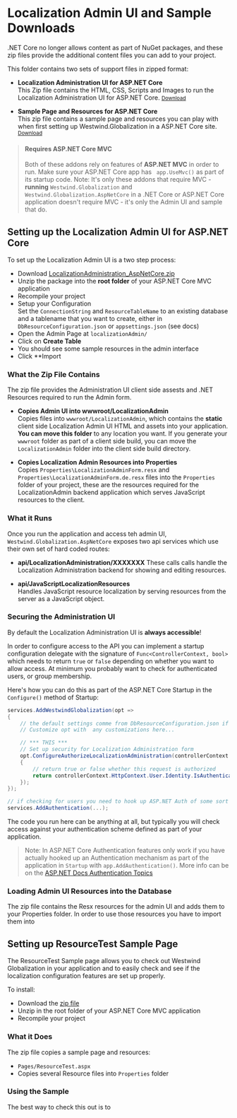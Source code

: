 # Localization Admin UI and Sample Downloads
.NET Core no longer allows content as part of NuGet packages, and these zip files provide the additional content files you can add to your project.

This folder contains two sets of support files in zipped format:

* **Localization Administration UI for ASP.NET Core**  
This Zip file contains the HTML, CSS, Scripts and Images to run the Localization Administration UI for ASP.NET Core. 
<small>[Download](https://github.com/RickStrahl/Westwind.Globalization/blob/master/DownloadableAssets/LocalizationAdministrationHtml_AspNetCore.zip?raw=true)</small>

* **Sample Page and Resources for ASP.NET Core**   
This zip file contains a sample page and resources you can play with when first setting up Westwind.Globalization in a ASP.NET Core site.  <small>[Download](https://github.com/RickStrahl/Westwind.Globalization/blob/master/DownloadableAssets/LocalizationSample_AspNetCore.zip?raw=true)</small>

> #### Requires ASP.NET Core MVC
> Both of these addons rely on features of **ASP.NET MVC** in order to run. Make sure your ASP.NET Core app has ` app.UseMvc()` as part of its startup code. Note: It's only these addons that require MVC - **running** `Westwind.Globalization` and `Westwind.Globalization.AspNetCore` in a .NET Core or ASP.NET Core application doesn't require MVC - it's only the Admin UI and sample that do.


## Setting up the Localization Admin UI for ASP.NET Core
To set up the Localization Admin UI is a two step process:

* Download [LocalizationAdministration_AspNetCore.zip](https://github.com/RickStrahl/Westwind.Globalization/blob/master/DownloadableAssets/LocalizationAdministrationHtml_AspNetCore.zip?raw=true)
* Unzip the package into the **root folder** of your ASP.NET Core MVC application
* Recompile your project
* Setup your Configuration  
Set the `ConnectionString` and `ResourceTableName` to an existing database and a tablename that you want to create, either in `DbResourceConfiguration.json` or `appsettings.json` (see docs)
* Open the Admin Page at `localizationAdmin/`
* Click on **Create Table**
* You should see some sample resources in the admin interface
* Click **Import


### What the Zip File Contains
The zip file provides the Administration UI client side assests and .NET Resources required to run the Admin form.

* **Copies Admin UI into wwwroot/LocalizationAdmin**  
Copies files into `wwwroot/LocalizationAdmin`, which contains the **static** client side Localization Admin UI HTML and assets into your application. **You can move this folder** to any location you want. If you generate your `wwwroot` folder as part of a client side build, you can move the `LocalizationAdmin` folder into the client side build directory.

* **Copies Localization Admin Resources into Properties**   
Copies `Properties\LocalizationAdminForm.resx` and `Properties\LocalizationAdminForm.de.resx` files into the `Properties` folder of your project, these are the resources required for the LocalizationAdmin backend application which serves JavaScript resources to the client.

### What it Runs
Once you run the application and access teh admin UI, `Westwind.Globalization.AspNetCore` exposes two api services which use their own set of hard coded routes:

* **api/LocalizationAdministration/XXXXXXX** 
These calls calls handle the Localization Administration backend for showing and editing  resources. 

* **api/JavaScriptLocalizationResources**  
Handles JavaScript resource localization by serving resources from the server as a JavaScript object.

### Securing the Administration UI
By default the Localization Administration UI is **always accessible**!

In order to configure access to the API you can implement a startup configuration delegate with the signature of `Func<ControllerContext, bool>` which needs to return `true` or `false` depending on whether you want to allow access. At minimum you probably want to check for authenticated users, or group membership.

Here's how you can do this as part of the ASP.NET Core Startup in the `Configure()` method of Startup:

```cs
services.AddWestwindGlobalization(opt =>
{                
    // the default settings comme from DbResourceConfiguration.json if exists
    // Customize opt with  any customizations here...

    // *** THIS ***
    // Set up security for Localization Administration form
    opt.ConfigureAuthorizeLocalizationAdministration(controllerContext =>
    {
        // return true or false whether this request is authorized
        return controllerContext.HttpContext.User.Identity.IsAuthenticated;
    });
});

// if checking for users you need to hook up ASP.NET Auth of some sort
services.AddAuthentication(...);
```

The code you run here can be anything at all, but typically you will check access against your authentication scheme defined as part of your application.

> Note: In ASP.NET Core Authentication features only work if you have actually hooked up an Authentication mechanism as part of the application in `Startup` with `app.AddAuthentication()`.
More info can be on the [ASP.NET Docs Authentication Topics](https://docs.microsoft.com/en-us/aspnet/core/security/authentication/)

### Loading Admin UI Resources into the Database
The zip file contains the Resx resources for the admin UI and adds them to your Properties folder. In order to use those resources you have to import them into 


## Setting up ResourceTest Sample Page
The ResourceTest Sample page allows you to check out Westwind Globalization in your application and to easily check and see if the localization configuration features are set up properly.

To install:

* Download the [zip file](https://github.com/RickStrahl/Westwind.Globalization/blob/master/DownloadableAssets/LocalizationSample_AspNetCore.zip?raw=true)
* Unzip in the root folder of your ASP.NET Core MVC application
* Recompile your project

### What it Does
The zip file copies a sample page and resources:

* `Pages/ResourceTest.aspx`
* Copies several Resource files into `Properties` folder


### Using the Sample
The best way to check this out is to 
